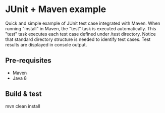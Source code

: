 JUnit + Maven example
===================================

Quick and simple example of JUnit test case integrated with Maven.
When running "install" in Maven, the "test" task is executed automatically.
This "test" task executes each test case defined under /test directory. Notice that standard directory structure is needed to identify test cases.
Test results are displayed in console output.

Pre-requisites
-------------------
* Maven
* Java 8

Build & test
--------------------
mvn clean install


